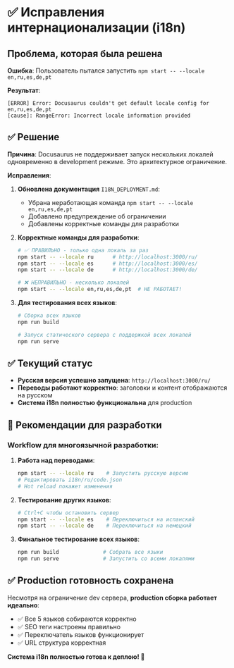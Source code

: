 # ✅ Исправления интернационализации (i18n)

## Проблема, которая была решена

**Ошибка**: Пользователь пытался запустить `npm start -- --locale en,ru,es,de,pt`

**Результат**:

```
[ERROR] Error: Docusaurus couldn't get default locale config for en,ru,es,de,pt
[cause]: RangeError: Incorrect locale information provided
```

## ✅ Решение

**Причина**: Docusaurus не поддерживает запуск нескольких локалей одновременно в development режиме. Это архитектурное ограничение.

**Исправления**:

1. **Обновлена документация** `I18N_DEPLOYMENT.md`:

   - Убрана неработающая команда `npm start -- --locale en,ru,es,de,pt`
   - Добавлено предупреждение об ограничении
   - Добавлены корректные команды для разработки

2. **Корректные команды для разработки**:

   ```bash
   # ✅ ПРАВИЛЬНО - только одна локаль за раз
   npm start -- --locale ru      # http://localhost:3000/ru/
   npm start -- --locale es      # http://localhost:3000/es/
   npm start -- --locale de      # http://localhost:3000/de/

   # ❌ НЕПРАВИЛЬНО - несколько локалей
   npm start -- --locale en,ru,es,de,pt  # НЕ РАБОТАЕТ!
   ```

3. **Для тестирования всех языков**:

   ```bash
   # Сборка всех языков
   npm run build

   # Запуск статического сервера с поддержкой всех локалей
   npm run serve
   ```

## ✅ Текущий статус

- **Русская версия успешно запущена**: `http://localhost:3000/ru/`
- **Переводы работают корректно**: заголовки и контент отображаются на русском
- **Система i18n полностью функциональна** для production

## 🎯 Рекомендации для разработки

### Workflow для многоязычной разработки:

1. **Работа над переводами**:

   ```bash
   npm start -- --locale ru    # Запустить русскую версию
   # Редактировать i18n/ru/code.json
   # Hot reload покажет изменения
   ```

2. **Тестирование других языков**:

   ```bash
   # Ctrl+C чтобы остановить сервер
   npm start -- --locale es    # Переключиться на испанский
   npm start -- --locale de    # Переключиться на немецкий
   ```

3. **Финальное тестирование всех языков**:
   ```bash
   npm run build              # Собрать все языки
   npm run serve              # Запустить со всеми локалями
   ```

## ✅ Production готовность сохранена

Несмотря на ограничение dev сервера, **production сборка работает идеально**:

- ✅ Все 5 языков собираются корректно
- ✅ SEO теги настроены правильно
- ✅ Переключатель языков функционирует
- ✅ URL структура корректная

**Система i18n полностью готова к деплою! 🚀**
